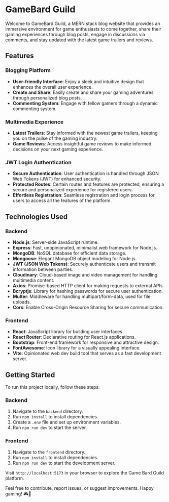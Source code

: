 # GameBard Guild

Welcome to GameBard Guild, a MERN stack blog website that provides an immersive environment for game enthusiasts to come together, share their gaming experiences through blog posts, engage in discussions via comments, and stay updated with the latest game trailers and reviews.

## Features

### Blogging Platform
- **User-friendly Interface**: Enjoy a sleek and intuitive design that enhances the overall user experience.
- **Create and Share**: Easily create and share your gaming adventures through personalized blog posts.
- **Commenting System**: Engage with fellow gamers through a dynamic commenting system.

### Multimedia Experience
- **Latest Trailers**: Stay informed with the newest game trailers, keeping you on the pulse of the gaming industry.
- **Game Reviews**: Access insightful game reviews to make informed decisions on your next gaming experience.

### JWT Login Authentication
- **Secure Authentication**: User authentication is handled through JSON Web Tokens (JWT) for enhanced security.
- **Protected Routes**: Certain routes and features are protected, ensuring a secure and personalized experience for registered users.
- **Effortless Registration**: Seamless registration and login process for users to access all the features of the platform.

## Technologies Used

### Backend
- **Node.js**: Server-side JavaScript runtime.
- **Express**: Fast, unopinionated, minimalist web framework for Node.js.
- **MongoDB**: NoSQL database for efficient data storage.
- **Mongoose**: Elegant MongoDB object modeling for Node.js.
- **JWT (JSON Web Tokens)**: Securely authenticate users and transmit information between parties.
- **Cloudinary**: Cloud-based image and video management for handling multimedia content.
- **Axios**: Promise-based HTTP client for making requests to external APIs.
- **Bcryptjs**: Library for hashing passwords for secure user authentication.
- **Multer**: Middleware for handling multipart/form-data, used for file uploads.
- **Cors**: Enable Cross-Origin Resource Sharing for secure communication.

### Frontend
- **React**: JavaScript library for building user interfaces.
- **React Router**: Declarative routing for React.js applications.
- **Bootstrap**: Front-end framework for responsive and attractive design.
- **FontAwesome**: Icon library for a visually appealing interface.
- **Vite**: Opinionated web dev build tool that serves as a fast development server.

## Getting Started

To run this project locally, follow these steps:

### Backend
1. Navigate to the `backend` directory.
2. Run `npm install` to install dependencies.
3. Create a `.env` file and set up environment variables.
4. Run `npm run dev` to start the server.

### Frontend
1. Navigate to the `frontend` directory.
2. Run `npm install` to install dependencies.
3. Run `npm run dev` to start the development server.

Visit `http://localhost:5173` in your browser to explore the Game Bard Guild platform.

Feel free to contribute, report issues, or suggest improvements. Happy gaming! 🎮👾
